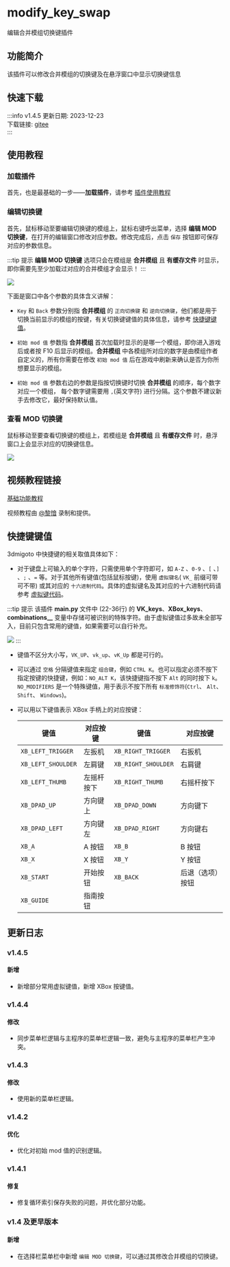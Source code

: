 # modify_key_swap
编辑合并模组切换键插件

## 功能简介

该插件可以修改合并模组的切换键及在悬浮窗口中显示切换键信息

## 快速下载

:::info v1.4.5
更新日期:  2023-12-23<br/>
下载链接: [gitee](https://gitee.com/ticca/d3dx-skin-manage/releases/download/plugins/modify_key_swap_v1.4.5.zip) <br/>
:::

## 使用教程

### 加载插件
首先，也是最基础的一步——**加载插件**，请参考 [插件使用教程](/help/tutorial-plugins)

### 编辑切换键
首先，鼠标移动至要编辑切换键的模组上，鼠标右键呼出菜单，选择 **编辑 MOD 切换键**，在打开的编辑窗口修改对应参数。修改完成后，点击 `保存` 按钮即可保存对应的参数信息。

:::tip 提示
**编辑 MOD 切换键** 选项只会在模组是 **合并模组** 且 **有缓存文件** 时显示，即你需要先至少加载过对应的合并模组才会显示！
:::

![](/static/image/cdaffdb7.png)

下面是窗口中各个参数的具体含义讲解：
- `Key` 和 `Back` 参数分别指 **合并模组** 的 `正向切换键` 和 `逆向切换键`，他们都是用于切换当前显示的模组的按键，有关切换键键值的具体信息，请参考 [快捷键键值](#快捷键键值)。

- `初始 mod 值` 参数指 **合并模组** 首次加载时显示的是哪一个模组，即你进入游戏后或者按 F10 后显示的模组。**合并模组** 中各模组所对应的数字是由模组作者自定义的，所有你需要在修改 `初始 mod 值` 后在游戏中刷新来确认是否为你所想要显示的模组。

- `初始 mod 值` 参数右边的参数是指按切换键时切换 **合并模组** 的顺序，每个数字对应一个模组， 每个数字键需要用 `,`(英文字符) 进行分隔。这个参数不建议新手去修改它，最好保持默认值。

### 查看 MOD 切换键
鼠标移动至要查看切换键的模组上，若模组是 **合并模组** 且 **有缓存文件** 时，悬浮窗口上会显示对应的切换键信息。

![](/static/image/b6afc1c7.png)

## 视频教程链接

[基础功能教程](https://www.bilibili.com/video/BV1sC4y197bK/)

视频教程由 [@黎愔](/contribution) 录制和提供。

## 快捷键键值
3dmigoto 中快捷键的相关取值具体如下：
- 对于键盘上可输入的单个字符，只需使用单个字符即可，如 `A-Z` 、`0-9` 、`[` 、`]` 、`;` 、`=` 等。对于其他所有键值(包括鼠标按键)，使用 `虚拟键名`( `VK_` 前缀可带可不带) 或其对应的 `十六进制代码`。具体的虚拟键名及其对应的十六进制代码请参考 [虚拟键代码](http://msdn.microsoft.com/en-us/library/windows/desktop/dd375731(v=vs.85).aspx)。

:::tip 提示
该插件 **main.py** 文件中 (22-36行) 的 **VK_keys**、**XBox_keys**、**combinations__** 变量中存储可被识别的特殊字符。由于虚拟键值过多故未全部写入，目前只包含常用的键值，如果需要可以自行补充。

![](/static/image/14ca1fb4.png)
:::

- 键值不区分大小写，`VK_UP`、`vk_up`、`vK_Up` 都是可行的。

- 可以通过 `空格` 分隔键值来指定 `组合键`，例如 `CTRL K`。也可以指定必须不按下指定按键的快捷键，例如：`NO_ALT K`，该快捷键指不按下 `Alt` 的同时按下 `k`。`NO_MODIFIERS` 是一个特殊键值，用于表示不按下所有 `标准修饰符`(`Ctrl`、 `Alt`、 `Shift`、 `Windows`)。

- 可以用以下键值表示 XBox 手柄上的对应按键：

    | 键值               | 对应按键         | 键值               | 对应按键         |
    |------------------- |-----------------|--------------------|-----------------|
    | `XB_LEFT_TRIGGER`  | 左扳机          | `XB_RIGHT_TRIGGER` | 右扳机           |
    | `XB_LEFT_SHOULDER` | 左肩键          | `XB_RIGHT_SHOULDER`| 右肩键           |
    | `XB_LEFT_THUMB`    | 左摇杆按下      | `XB_RIGHT_THUMB`   | 右摇杆按下       |
    | `XB_DPAD_UP`       | 方向键上        | `XB_DPAD_DOWN`     | 方向键下         |
    | `XB_DPAD_LEFT`     | 方向键左        | `XB_DPAD_RIGHT`    | 方向键右         |
    | `XB_A`             | A 按钮          | `XB_B`             | B 按钮           |
    | `XB_X`             | X 按钮          | `XB_Y`             | Y 按钮           |
    | `XB_START`         | 开始按钮        | `XB_BACK`          | 后退（选项）按钮  |
    | `XB_GUIDE`         | 指南按钮        |                    |                  |

## 更新日志

### v1.4.5
#### 新增
- 新增部分常用虚拟键值，新增 XBox 按键值。

### v1.4.4
#### 修改
- 同步菜单栏逻辑与主程序的菜单栏逻辑一致，避免与主程序的菜单栏产生冲突。

### v1.4.3
#### 修改
- 使用新的菜单栏逻辑。

### v1.4.2
#### 优化
- 优化对初始 mod 值的识别逻辑。

### v1.4.1
#### 修复
- 修复循环索引保存失败的问题，并优化部分功能。

### v1.4 及更早版本
#### 新增
- 在选择栏菜单栏中新增 `编辑 MOD 切换键`，可以通过其修改合并模组的切换键。

